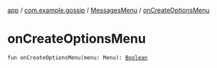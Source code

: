 [app](../../index.md) / [com.example.gossip](../index.md) / [MessagesMenu](index.md) / [onCreateOptionsMenu](./on-create-options-menu.md)

# onCreateOptionsMenu

`fun onCreateOptionsMenu(menu: Menu): `[`Boolean`](https://kotlinlang.org/api/latest/jvm/stdlib/kotlin/-boolean/index.html)